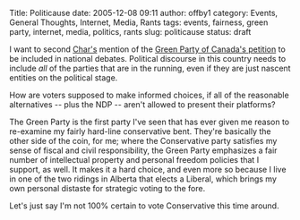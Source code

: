 Title: Politicause
date: 2005-12-08 09:11
author: offby1
category: Events, General Thoughts, Internet, Media, Rants
tags: events, fairness, green party, internet, media, politics, rants
slug: politicause
status: draft

I want to second [Char's](http://www.livejournal.com/users/xraystar/41465.html) mention of the [Green Party of Canada's petition](http://www.petition.greenparty.ca/en/) to be included in national debates. Political discourse in this country needs to include *all* of the parties that are in the running, even if they are just nascent entities on the political stage.

How are voters supposed to make informed choices, if all of the reasonable alternatives \-- plus the NDP \-- aren't allowed to present their platforms?

The Green Party is the first party I've seen that has ever given me reason to re-examine my fairly hard-line conservative bent. They're basically the other side of the coin, for me; where the Conservative party satisfies my sense of fiscal and civil responsibility, the Green Party emphasizes a fair number of intellectual property and personal freedom policies that I support, as well. It makes it a hard choice, and even more so because I live in one of the two ridings in Alberta that elects a Liberal, which brings my own personal distaste for strategic voting to the fore.

Let's just say I'm not 100% certain to vote Conservative this time around.
